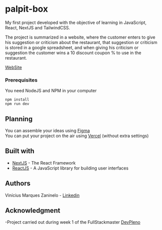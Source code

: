 # palpit-box
My first project developed with the objective of learning in JavaScript, React, NextJS and TailwindCSS. 

The project is summarized in a website, where the customer enters to give his suggestion or criticism about the restaurant, that suggestion or criticism is stored in a google spreadsheet, and when giving his criticism or suggestion the customer wins a 10 discount coupon % to use in the restaurant. 


[WebSite](https://palpit-box.vercel.app/)


### Prerequisites

You need NodeJS and NPM in your computer

```
npm install 
npm run dev
```

## Planning 
You can assemble your ideas using [Figma](https://www.figma.com/) <br>
You can put your project on the air using [Vercel](https://vercel.com/login) (without extra settings)

## Built with 
- [NextJS](https://nextjs.org/) - The React Framework
- [ReactJS](https://reactjs.org/) - A JavaScript library for building user interfaces 

## Authors 
Vinícius Marques Zaninelo - [Linkedin](https://www.linkedin.com/in/vin%C3%ADcius-zaninelo-4b776a196/)

## Acknowledgment
-Project carried out during week 1 of the FullStackmaster [DevPleno](https://devpleno.com/)
